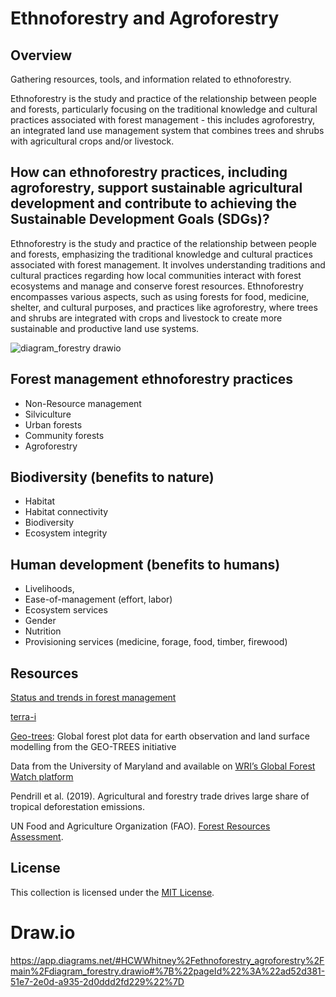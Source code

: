 # Ethnoforestry and Agroforestry

## Overview

Gathering resources, tools, and information related to ethnoforestry. 

Ethnoforestry is the study and practice of the relationship between people and forests, particularly focusing on the traditional knowledge and cultural practices associated with forest management - this includes agroforestry, an integrated land use management system that combines trees and shrubs with agricultural crops and/or livestock. 

## How can ethnoforestry practices, including agroforestry, support sustainable agricultural development and contribute to achieving the Sustainable Development Goals (SDGs)?

Ethnoforestry is the study and practice of the relationship between people and forests, emphasizing the traditional knowledge and cultural practices associated with forest management. It involves understanding traditions and cultural practices regarding how local communities interact with forest ecosystems and manage and conserve forest resources. Ethnoforestry encompasses various aspects, such as using forests for food, medicine, shelter, and cultural purposes, and practices like agroforestry, where trees and shrubs are integrated with crops and livestock to create more sustainable and productive land use systems.

![diagram_forestry drawio](https://github.com/CWWhitney/ethnoforestry_agroforestry/assets/19190662/29b657b0-4d75-4560-a069-cb00f34423d2)

## Forest management ethnoforestry practices 

- Non-Resource management
- Silviculture
- Urban forests
- Community forests
- Agroforestry

## Biodiversity (benefits to nature)

- Habitat
- Habitat connectivity
- Biodiversity
- Ecosystem integrity

## Human development (benefits to humans)

- Livelihoods,
- Ease-of-management (effort, labor)
- Ecosystem services
- Gender
- Nutrition
- Provisioning services (medicine, forage, food, timber, firewood)

## Resources

[Status and trends in forest management](https://www.fao.org/3/w9950e/w9950e03.htm)

[terra-i](http://www.terra-i.org/terra-i.html)

[Geo-trees](https://data.geo-trees.org/): Global forest plot data for earth observation and land surface modelling from the GEO-TREES initiative

Data from the University of Maryland and available on [WRI’s Global Forest Watch platform](https://www.globalforestwatch.org/map/?utm_campaign=treecoverloss2022&utm_medium=bitly&utm_source=GlobalForestReview)

Pendrill et al. (2019). Agricultural and forestry trade drives large share of tropical deforestation emissions.

UN Food and Agriculture Organization (FAO). [Forest Resources Assessment](https://fra-data.fao.org/).

## License

This collection is licensed under the [MIT License](LICENSE).

# Draw.io 

https://app.diagrams.net/#HCWWhitney%2Fethnoforestry_agroforestry%2Fmain%2Fdiagram_forestry.drawio#%7B%22pageId%22%3A%22ad52d381-51e7-2e0d-a935-2d0ddd2fd229%22%7D
